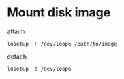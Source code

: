 # Mount disk image

attach

```
losetup -P /dev/loop6 /path/to/image
```

detach

```
losetup -d /dev/loop6
```

